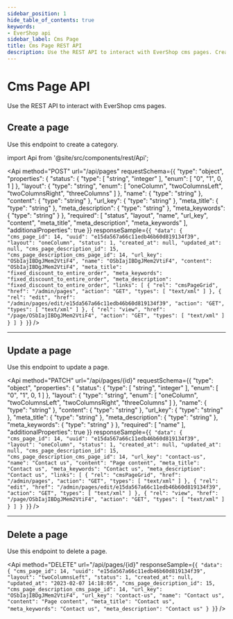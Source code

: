 ```yaml
---
sidebar_position: 1
hide_table_of_contents: true
keywords:
- EverShop api
sidebar_label: Cms Page
title: Cms Page REST API
description: Use the REST API to interact with EverShop cms pages. Create, update, delete, and get cms pages.
---
```


# Cms Page API

Use the REST API to interact with EverShop cms pages.

## Create a page

Use this endpoint to create a category.

import Api from '@site/src/components/rest/Api';

<Api
  method="POST"
  url="/api/pages"
  requestSchema={{
  "type": "object",
  "properties": {
    "status": {
      "type": [
        "string",
        "integer"
      ],
      "enum": [
        "0",
        "1",
        0,
        1
      ]
    },
    "layout": {
      "type": "string",
      "enum": [
        "oneColumn",
        "twoColumnsLeft",
        "twoColumnsRight",
        "threeColumns"
      ]
    },
    "name": {
      "type": "string"
    },
    "content": {
      "type": "string"
    },
    "url_key": {
      "type": "string"
    },
    "meta_title": {
      "type": "string"
    },
    "meta_description": {
      "type": "string"
    },
    "meta_keywords": {
      "type": "string"
    }
  },
  "required": [
    "status",
    "layout",
    "name",
    "url_key",
    "content",
    "meta_title",
    "meta_description",
    "meta_keywords"
  ],
  "additionalProperties": true
}}
  responseSample={`{
  "data": {
    "cms_page_id": 14,
    "uuid": "e15da567a66c11edb46b60d819134f39",
    "layout": "oneColumn",
    "status": 1,
    "created_at": null,
    "updated_at": null,
    "cms_page_description_id": 15,
    "cms_page_description_cms_page_id": 14,
    "url_key": "OSbIajIBDgJMem2VtiF4",
    "name": "OSbIajIBDgJMem2VtiF4",
    "content": "OSbIajIBDgJMem2VtiF4",
    "meta_title": "fixed_discount_to_entire_order",
    "meta_keywords": "fixed_discount_to_entire_order",
    "meta_description": "fixed_discount_to_entire_order",
    "links": [
      {
        "rel": "cmsPageGrid",
        "href": "/admin/pages",
        "action": "GET",
        "types": [
          "text/xml"
        ]
      },
      {
        "rel": "edit",
        "href": "/admin/pages/edit/e15da567a66c11edb46b60d819134f39",
        "action": "GET",
        "types": [
          "text/xml"
        ]
      },
      {
        "rel": "view",
        "href": "/page/OSbIajIBDgJMem2VtiF4",
        "action": "GET",
        "types": [
          "text/xml"
        ]
      }
    ]
  }
}`}
 />

<hr />

## Update a page

Use this endpoint to update a page.

<Api
  method="PATCH"
  url="/api/pages/{id}"
  requestSchema={{
  "type": "object",
  "properties": {
    "status": {
      "type": [
        "string",
        "integer"
      ],
      "enum": [
        "0",
        "1",
        0,
        1
      ]
    },
    "layout": {
      "type": "string",
      "enum": [
        "oneColumn",
        "twoColumnsLeft",
        "twoColumnsRight",
        "threeColumns"
      ]
    },
    "name": {
      "type": "string"
    },
    "content": {
      "type": "string"
    },
    "url_key": {
      "type": "string"
    },
    "meta_title": {
      "type": "string"
    },
    "meta_description": {
      "type": "string"
    },
    "meta_keywords": {
      "type": "string"
    }
  },
  "required": [
    "name"
  ],
  "additionalProperties": true
}}
  responseSample={`{
  "data": {
    "cms_page_id": 14,
    "uuid": "e15da567a66c11edb46b60d819134f39",
    "layout": "oneColumn",
    "status": 1,
    "created_at": null,
    "updated_at": null,
    "cms_page_description_id": 15,
    "cms_page_description_cms_page_id": 14,
    "url_key": "contact-us",
    "name": "Contact us",
    "content": "Page content",
    "meta_title": "Contact us",
    "meta_keywords": "Contact us",
    "meta_description": "Contact us",
    "links": [
      {
        "rel": "cmsPageGrid",
        "href": "/admin/pages",
        "action": "GET",
        "types": [
          "text/xml"
        ]
      },
      {
        "rel": "edit",
        "href": "/admin/pages/edit/e15da567a66c11edb46b60d819134f39",
        "action": "GET",
        "types": [
          "text/xml"
        ]
      },
      {
        "rel": "view",
        "href": "/page/OSbIajIBDgJMem2VtiF4",
        "action": "GET",
        "types": [
          "text/xml"
        ]
      }
    ]
  }
}`}
 />

 <hr />

 ## Delete a page

Use this endpoint to delete a page.

<Api
  method="DELETE"
  url="/api/pages/{id}"
  responseSample={`{
  "data": {
    "cms_page_id": 14,
    "uuid": "e15da567a66c11edb46b60d819134f39",
    "layout": "twoColumnsLeft",
    "status": 1,
    "created_at": null,
    "updated_at": "2023-02-07 14:18:05",
    "cms_page_description_id": 15,
    "cms_page_description_cms_page_id": 14,
    "url_key": "OSbIajIBDgJMem2VtiF4",
    "url_key": "contact-us",
    "name": "Contact us",
    "content": "Page content",
    "meta_title": "Contact us",
    "meta_keywords": "Contact us",
    "meta_description": "Contact us"
  }
}`}
 />